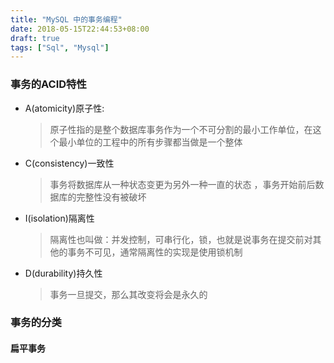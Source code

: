 ```yaml
---
title: "MySQL 中的事务编程"
date: 2018-05-15T22:44:53+08:00
draft: true
tags: ["Sql", "Mysql"]
---
```



### 事务的ACID特性

- A(atomicity)原子性:

    > 原子性指的是整个数据库事务作为一个不可分割的最小工作单位，在这个最小单位的工程中的所有步骤都当做是一个整体

- C(consistency)一致性
    > 事务将数据库从一种状态变更为另外一种一直的状态 ，事务开始前后数据库的完整性没有被破坏

- I(isolation)隔离性
    > 隔离性也叫做：并发控制，可串行化，锁，也就是说事务在提交前对其他的事务不可见，通常隔离性的实现是使用锁机制

- D(durability)持久性
    > 事务一旦提交，那么其改变将会是永久的


### 事务的分类

#### 扁平事务


